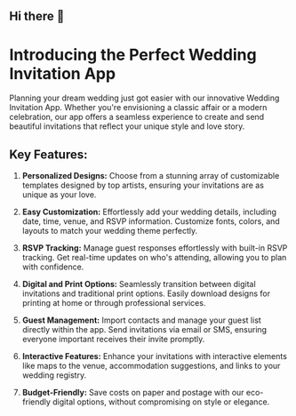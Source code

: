 ## Hi there 👋

# Introducing the Perfect Wedding Invitation App

Planning your dream wedding just got easier with our innovative Wedding Invitation App. Whether you're envisioning a classic affair or a modern celebration, our app offers a seamless experience to create and send beautiful invitations that reflect your unique style and love story.

## Key Features:

1. **Personalized Designs:** Choose from a stunning array of customizable templates designed by top artists, ensuring your invitations are as unique as your love.

2. **Easy Customization:** Effortlessly add your wedding details, including date, time, venue, and RSVP information. Customize fonts, colors, and layouts to match your wedding theme perfectly.

3. **RSVP Tracking:** Manage guest responses effortlessly with built-in RSVP tracking. Get real-time updates on who's attending, allowing you to plan with confidence.

4. **Digital and Print Options:** Seamlessly transition between digital invitations and traditional print options. Easily download designs for printing at home or through professional services.

5. **Guest Management:** Import contacts and manage your guest list directly within the app. Send invitations via email or SMS, ensuring everyone important receives their invite promptly.

6. **Interactive Features:** Enhance your invitations with interactive elements like maps to the venue, accommodation suggestions, and links to your wedding registry.

7. **Budget-Friendly:** Save costs on paper and postage with our eco-friendly digital options, without compromising on style or elegance.
